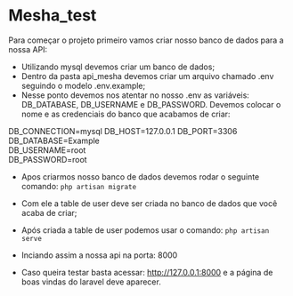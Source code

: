 # Mesha_test

Para começar o projeto primeiro vamos criar nosso banco de dados para a nossa API:

- Utilizando mysql devemos criar um banco de dados;
- Dentro da pasta api_mesha devemos criar um arquivo chamado .env seguindo o modelo .env.example;
- Nesse ponto devemos nos atentar no nosso .env as variáveis: DB_DATABASE, DB_USERNAME e DB_PASSWORD. Devemos colocar o nome e as credenciais do banco que acabamos de criar:

DB_CONNECTION=mysql
DB_HOST=127.0.0.1
DB_PORT=3306<br>
DB_DATABASE=Example<br>
DB_USERNAME=root<br>
DB_PASSWORD=root

- Apos criarmos nosso banco de dados devemos rodar o seguinte comando:
  `php artisan migrate`

- Com ele a table de user deve ser criada no banco de dados que você acaba de criar;
- Após criada a table de user podemos usar o comando:
  `php artisan serve`
- Inciando assim a nossa api na porta: 8000
- Caso queira testar basta acessar: http://127.0.0.1:8000 e a página de boas vindas do laravel deve aparecer.
